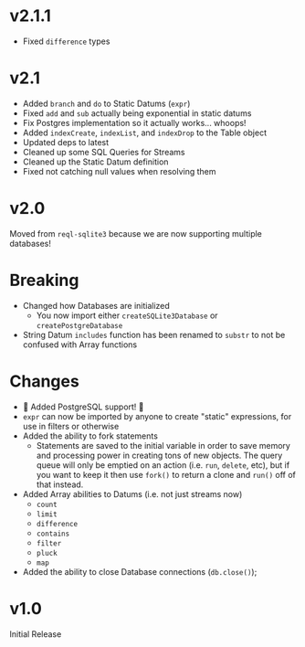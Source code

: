 # v2.1.1

- Fixed `difference` types

# v2.1

- Added `branch` and `do` to Static Datums (`expr`)
- Fixed `add` and `sub` actually being exponential in static datums
- Fix Postgres implementation so it actually works... whoops!
- Added `indexCreate`, `indexList`, and `indexDrop` to the Table object
- Updated deps to latest
- Cleaned up some SQL Queries for Streams
- Cleaned up the Static Datum definition
- Fixed not catching null values when resolving them

# v2.0

Moved from `reql-sqlite3` because we are now supporting multiple databases!

# Breaking

- Changed how Databases are initialized
  - You now import either `createSQLite3Database` or `createPostgreDatabase`
- String Datum `includes` function has been renamed to `substr` to not be confused with Array functions

# Changes

- :tada: Added PostgreSQL support! :tada:
- `expr` can now be imported by anyone to create "static" expressions, for use in filters or otherwise
- Added the ability to fork statements
  - Statements are saved to the initial variable in order to save memory and processing power in creating
  tons of new objects. The query queue will only be emptied on an action (i.e. `run`, `delete`, etc), but if
  you want to keep it then use `fork()` to return a clone and `run()` off of that instead.
- Added Array abilities to Datums (i.e. not just streams now)
  - `count`
  - `limit`
  - `difference`
  - `contains`
  - `filter`
  - `pluck`
  - `map`
- Added the ability to close Database connections (`db.close()`);

# v1.0

Initial Release
